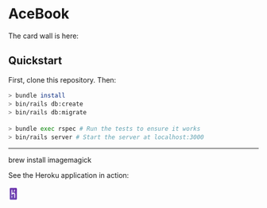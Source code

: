 # AceBook



The card wall is here: <please update>



## Quickstart

First, clone this repository. Then:

```bash
> bundle install
> bin/rails db:create
> bin/rails db:migrate

> bundle exec rspec # Run the tests to ensure it works
> bin/rails server # Start the server at localhost:3000
```

________________________________________________________

brew install imagemagick

See the Heroku application in action:

<a href="https://morning-everglades-97311.herokuapp.com/"><img src="logos/Heroku.png" height="30" width="20"></a>
